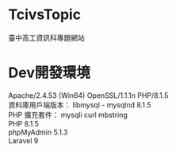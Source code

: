 # TcivsTopic
臺中高工資訊科專題網站


# Dev開發環境
Apache/2.4.53 (Win64) OpenSSL/1.1.1n PHP/8.1.5  
資料庫用戶端版本： libmysql - mysqlnd 8.1.5  
PHP 擴充套件： mysqli curl mbstring  
PHP 8.1.5  
phpMyAdmin 5.1.3  
Laravel 9  
